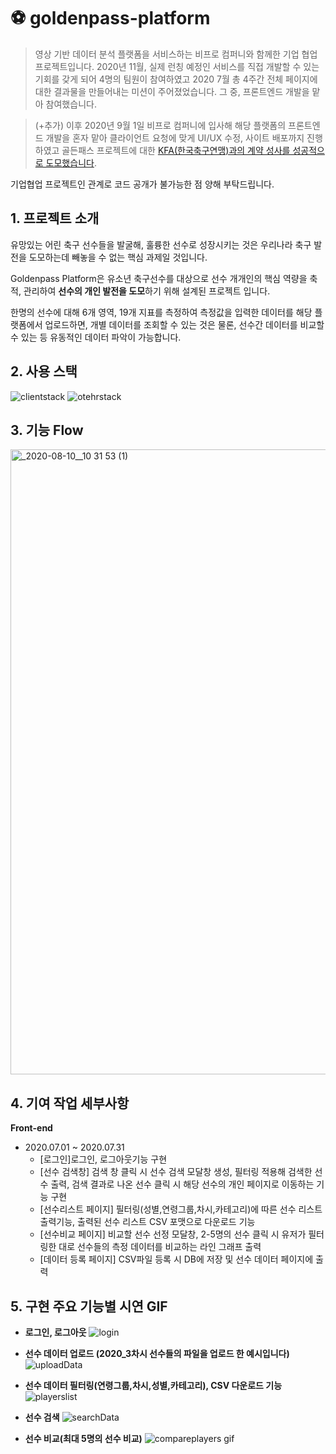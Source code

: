 # ⚽ goldenpass-platform

> 영상 기반 데이터 분석 플랫폼을 서비스하는 비프로 컴퍼니와 함께한 기업 협업 프로젝트입니다. 2020년 11월, 실제 런칭 예정인 서비스를 직접 개발할 수 있는 기회를 갖게 되어 4명의 팀원이 참여하였고 2020 7월 총 4주간 전체 페이지에 대한 결과물을 만들어내는 미션이 주어졌었습니다. 그 중, 프론트엔드 개발을 맡아 참여했습니다.

> (+추가) 이후 2020년 9월 1일 비프로 컴퍼니에 입사해 해당 플랫폼의 프론트엔드 개발을 혼자 맡아 클라이언트 요청에 맞게 UI/UX 수정, 사이트 배포까지 진행하였고 골든패스 프로젝트에 대한 [KFA(한국축구연맹)과의 계약 성사를 성공적으로 도모했습니다](https://bepro11.medium.com/the-kfa-develops-the-next-generation-of-football-stars-with-bepro-7baf59b8b213). 

기업협업 프로젝트인 관계로 코드 공개가 불가능한 점 양해 부탁드립니다.

##  1. 프로젝트 소개
유망있는 어린 축구 선수들을 발굴해, 훌륭한 선수로 성장시키는 것은 우리나라 축구 발전을 도모하는데 빼놓을 수 없는 핵심 과제일 것입니다.

Goldenpass Platform은 유소년 축구선수를 대상으로 선수 개개인의 핵심 역량을 축적, 관리하여 **선수의 개인 발전을 도모**하기 위해 설계된 프로젝트 입니다.

한명의 선수에 대해 6개 영역, 19개 지표를 측정하여 측정값을 입력한 데이터를 해당 플랫폼에서 업로드하면, 개별 데이터를 조회할 수 있는 것은 물론, 선수간 데이터를 비교할 수 있는 등 유동적인 데이터 파악이 가능합니다.

## 2. 사용 스택 
![clientstack](https://user-images.githubusercontent.com/59456824/90146558-23a7a180-ddbc-11ea-8f1e-c6e560a2717e.png)
![otehrstack](https://user-images.githubusercontent.com/59456824/90146561-25716500-ddbc-11ea-9f8d-e32ad1f8485b.png)


##  3. 기능 Flow 
<img width="1000" alt="_2020-08-10__10 31 53 (1)" src="https://user-images.githubusercontent.com/59456824/90146986-aaf51500-ddbc-11ea-9126-2629998a0811.png">

##  4. 기여 작업 세부사항
**Front-end**
- 2020.07.01 ~ 2020.07.31
  - [로그인]로그인, 로그아웃기능 구현 
  - [선수 검색창] 검색 창 클릭 시 선수 검색 모달창 생성, 필터링 적용해 검색한 선수 출력, 검색 결과로 나온 선수 클릭 시 해당 선수의 개인 페이지로 이동하는 기능 구현 
  - [선수리스트 페이지] 필터링(성별,연령그룹,차시,카테고리)에 따른 선수 리스트 출력기능, 출력된 선수 리스트 CSV 포맷으로 다운로드 기능
  - [선수비교 페이지] 비교할 선수 선정 모달창, 2-5명의 선수 클릭 시 유저가 필터링한 대로 선수들의 측정 데이터를 비교하는 라인 그래프 출력
  - [데이터 등록 페이지] CSV파일 등록 시 DB에 저장 및 선수 데이터 페이지에 출력


##  5. 구현 주요 기능별 시연 GIF
- **로그인, 로그아웃**
![login](https://user-images.githubusercontent.com/59456824/90150068-345a1680-ddc0-11ea-9297-9843d535c51a.gif)

- **선수 데이터 업로드 (2020_3차시 선수들의 파일을 업로드 한 예시입니다)**
![uploadData](https://user-images.githubusercontent.com/59456824/90150091-3c19bb00-ddc0-11ea-8f11-90f2890f2bad.gif)

- **선수 데이터 필터링(연령그룹,차시,성별,카테고리), CSV 다운로드 기능** 
![playerslist](https://user-images.githubusercontent.com/59456824/90151084-51431980-ddc1-11ea-8272-3edb84f04a06.gif)

- **선수 검색**
![searchData](https://user-images.githubusercontent.com/59456824/90150123-476ce680-ddc0-11ea-8eb3-bd0034664603.gif)

- **선수 비교(최대 5명의 선수 비교)**
![compareplayers gif](https://user-images.githubusercontent.com/59456824/90148099-ed6b2180-ddbd-11ea-86ba-a2841fa27ab3.gif)


